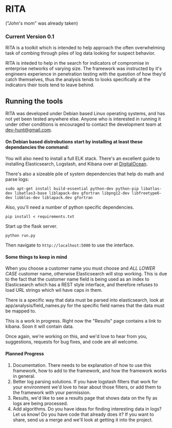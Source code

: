 # RITA
("John's mom" was already taken)

### Current Version 0.1

RITA is a toolkit which is intended to help approach the often overwhelming task of combing through piles of log data looking for suspect behavior.

RITA is inteded to help in the search for indicators of compromise in enterprise networks of varying size. The framework was instructed by it's engineers experience in penetration testing with the question of how they'd catch themselves, thus the analysis tends to looks specifically at the indicators their tools tend to leave behind.


## Running the tools
RITA was developed under Debian based Linux operating systems, and has not yet been tested anywhere else. Anyone who is interested in running it under other conditions is encouraged to contact the development team at dev-hunt@gmail.com.

#### On Debian based distrobutions start by installing at least these dependancies the command:

You will also need to install a full ELK stack. There's an excellent guide to installing Elasticsearch, Logstash, and Kibana over at [DigitalOcean](https://www.digitalocean.com/community/tutorials/how-to-install-elasticsearch-logstash-and-kibana-4-on-ubuntu-14-04).

There's also a sizeable pile of system dependencies that help do math and parse logs:

`sudo apt-get install build-essential python-dev python-pip libatlas-dev libatlas3-base liblapack-dev gfortran libpng12-dev libfreetype6-dev libblas-dev liblapack.dev gfortran`

Also, you'll need a number of python specific dependencies.

`pip install < requirements.txt`

Start up the flask server.

`python run.py`

Then navigate to `http://localhost:5000` to use the interface. 

#### Some things to keep in mind

When you choose a customer name you must choose and *ALL LOWER CASE* customer name, otherwise Elasticsearch will stop working. This is due to the fact that the customer name field is being used as an index to Elasticsearch which has a REST style interface, and therefore refuses to load URL strings which wil have caps in them.

There is a specific way that data must be parsed into elasticsearch, look at app/analysis/field_names.py for the specific field names that the data must be mapped to.

This is a work in progress. Right now the "Results" page contains a link to kibana. Soon it will contain data. 

Once again, we're working on this, and we'd love to hear from you, suggestions, requests for bug fixes, and code are all welcome.

#### Planned Progress

1. Documentation. There needs to be explanation of how to use this framework, how to add to the framework, and how the framework works in general.
2. Better log parsing solutions. If you have logstash filters that work for your environment we'd love to hear about those filters, or add them to the framework with your permission.
3. Results, we'd like to see a results page that shows data on the fly as logs are being processed.
4. Add algorithms. Do you have ideas for finding interesting data in logs? Let us know! Do you have code that already does it? If you want to share, send us a merge and we'll look at getting it into the project.
